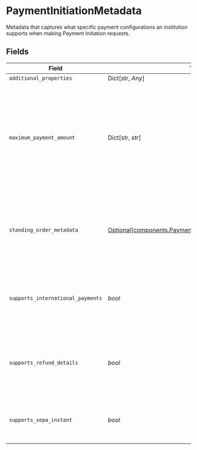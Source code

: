 # PaymentInitiationMetadata

Metadata that captures what specific payment configurations an institution supports when making Payment Initiation requests.


## Fields

| Field                                                                                                                                                      | Type                                                                                                                                                       | Required                                                                                                                                                   | Description                                                                                                                                                |
| ---------------------------------------------------------------------------------------------------------------------------------------------------------- | ---------------------------------------------------------------------------------------------------------------------------------------------------------- | ---------------------------------------------------------------------------------------------------------------------------------------------------------- | ---------------------------------------------------------------------------------------------------------------------------------------------------------- |
| `additional_properties`                                                                                                                                    | Dict[str, *Any*]                                                                                                                                           | :heavy_minus_sign:                                                                                                                                         | N/A                                                                                                                                                        |
| `maximum_payment_amount`                                                                                                                                   | Dict[str, *str*]                                                                                                                                           | :heavy_check_mark:                                                                                                                                         | A mapping of currency to maximum payment amount (denominated in the smallest unit of currency) supported by the institution.<br/><br/>Example: `{"GBP": "10000"}`<br/> |
| `standing_order_metadata`                                                                                                                                  | [Optional[components.PaymentInitiationStandingOrderMetadata]](../../models/components/paymentinitiationstandingordermetadata.md)                           | :heavy_check_mark:                                                                                                                                         | Metadata specifically related to valid Payment Initiation standing order configurations for the institution.                                               |
| `supports_international_payments`                                                                                                                          | *bool*                                                                                                                                                     | :heavy_check_mark:                                                                                                                                         | Indicates whether the institution supports payments from a different country.                                                                              |
| `supports_refund_details`                                                                                                                                  | *bool*                                                                                                                                                     | :heavy_check_mark:                                                                                                                                         | Indicates whether the institution supports returning refund details when initiating a payment.                                                             |
| `supports_sepa_instant`                                                                                                                                    | *bool*                                                                                                                                                     | :heavy_check_mark:                                                                                                                                         | Indicates whether the institution supports SEPA Instant payments.                                                                                          |
